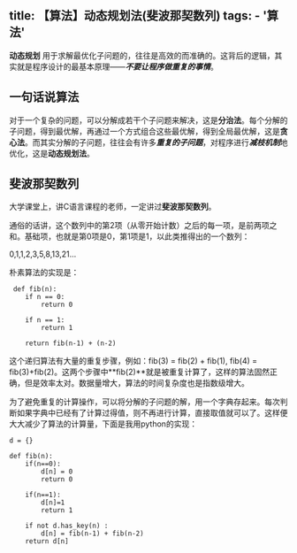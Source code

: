 title: 【算法】动态规划法(斐波那契数列)
tags:
    - '算法'
-----

**动态规划** 用于求解最优化子问题的，往往是高效的而准确的。这背后的逻辑，其实就是程序设计的最基本原理——***不要让程序做重复的事情***。

## 一句话说算法

对于一个复杂的问题，可以分解成若干个子问题来解决，这是**分治法**。每个分解的子问题，得到最优解，再通过一个方式组合这些最优解，得到全局最优解，这是**贪心法**。而其实分解的子问题，往往会有许多***重复的子问题***，对程序进行***减枝机制***地优化，这是**动态规划法**。

## 斐波那契数列

大学课堂上，讲C语言课程的老师，一定讲过**斐波那契数列**。

通俗的话讲，这个数列中的第2项（从零开始计数）之后的每一项，是前两项之和。基础项，也就是第0项是0，第1项是1，以此类推得出的一个数列：

0,1,1,2,3,5,8,13,21...

朴素算法的实现是：

```
 def fib(n):
    if n == 0:
        return 0

    if n == 1:
        return 1

    return fib(n-1) + (n-2) 
```

这个递归算法有大量的重复步骤，例如：fib(3) = fib(2) + fib(1), fib(4) = fib(3)+fib(2)。这两个步骤中**fib(2)**就是被重复计算了，这样的算法固然正确，但是效率太对。数据量增大，算法的时间复杂度也是指数级增大。

为了避免重复的计算操作，可以将分解的子问题的解，用一个字典存起来。每次判断如果字典中已经有了计算过得值，则不再进行计算，直接取值就可以了。这样便大大减少了算法的计算量，下面是我用python的实现：

```
d = {}

def fib(n):
    if(n==0):
        d[n] = 0
        return 0

    if(n==1):
        d[n]=1
        return 1

    if not d.has_key(n) :
        d[n] = fib(n-1) + fib(n-2)
    return d[n]
```